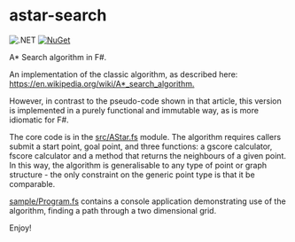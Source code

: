 # astar-search

![.NET](https://github.com/ChrisPritchard/astar-search/actions/workflows/dotnet.yml/badge.svg) [![NuGet](https://img.shields.io/nuget/v/astar-search.svg)](https://www.nuget.org/packages/astar-search/)

A* Search algorithm in F#.

An implementation of the classic algorithm, as described here: <https://en.wikipedia.org/wiki/A*_search_algorithm.>

However, in contrast to the pseudo-code shown in that article, this version is implemented in a purely functional and immutable way, as is more idiomatic for F#.

The core code is in the [src/AStar.fs](./src/AStar.fs) module. The algorithm requires callers submit a start point, goal point, and three functions: a gscore calculator, fscore calculator and a method that returns the neighbours of a given point. In this way, the algorithm is generalisable to any type of point or graph structure - the only constraint on the generic point type is that it be comparable.

[sample/Program.fs](./sample/Program.fs) contains a console application demonstrating use of the algorithm, finding a path through a two dimensional grid.

Enjoy!
